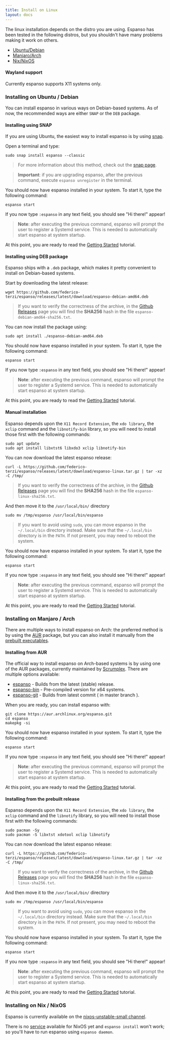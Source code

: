 ```yaml
---
title: Install on Linux
layout: docs
---
```

The linux installation depends on the distro you are using. 
Espanso has been tested in the following distros, but you shouldn't 
have many problems making it work on others.

* [Ubuntu/Debian](#installing-on-ubuntu--debian)
* [Manjaro/Arch](#installing-on-manjaro--arch)
* [Nix/NixOS](#installing-on-nix--nixos)

#### Wayland support

Currently espanso supports X11 systems only.

### Installing on Ubuntu / Debian

You can install espanso in various ways on Debian-based systems. As of now, the recommended ways are either `SNAP` or the `DEB` package.

#### Installing using SNAP

If you are using Ubuntu, the easiest way to install espanso is by using [snap](https://snapcraft.io/).

Open a terminal and type:

```
sudo snap install espanso --classic
```

> For more information about this method, check out the [snap page](https://snapcraft.io/espanso).

> **Important**: if you are upgrading espanso, after the previous command, execute `espanso unregister` in the terminal.

You should now have espanso installed in your system. To start it, type the following command:

```
espanso start
```

If you now type `:espanso` in any text field, you should see "Hi there!" appear! 

> **Note**: after executing the previous command, espanso will prompt the user to register a Systemd service. This is needed to automatically start espanso at system startup.

At this point, you are ready to read the [Getting Started](/docs/get-started/) tutorial.

#### Installing using DEB package

Espanso ships with a `.deb` package, which makes it pretty convenient to install on Debian-based systems.

Start by downloading the latest release:

```
wget https://github.com/federico-terzi/espanso/releases/latest/download/espanso-debian-amd64.deb
```

> If you want to verify the correctness of the archive, in the [Github Releases](https://github.com/federico-terzi/espanso/releases/) page you will find the **SHA256** hash in the file `espanso-debian-amd64-sha256.txt`.

You can now install the package using:

```
sudo apt install ./espanso-debian-amd64.deb
```

You should now have espanso installed in your system. To start it, type the following command:

```
espanso start
```

If you now type `:espanso` in any text field, you should see "Hi there!" appear! 

> **Note**: after executing the previous command, espanso will prompt the user to register a Systemd service. This is needed to automatically start espanso at system startup.

At this point, you are ready to read the [Getting Started](/docs/get-started/) tutorial.

#### Manual installation

Espanso depends upon the `X11 Record Extension`, the `xdo library`, the `xclip` command and
the `libnotify-bin` library, so you will need to install 
those first with the following commands:

```
sudo apt update
sudo apt install libxtst6 libxdo3 xclip libnotify-bin
```

You can now download the latest espanso release:
```
curl -L https://github.com/federico-terzi/espanso/releases/latest/download/espanso-linux.tar.gz | tar -xz -C /tmp/
```

> If you want to verify the correctness of the archive, in the [Github Releases](https://github.com/federico-terzi/espanso/releases/) page you will find the **SHA256** hash in the file `espanso-linux-sha256.txt`.

And then move it to the `/usr/local/bin/` directory

```
sudo mv /tmp/espanso /usr/local/bin/espanso
```

> If you want to avoid using `sudo`, you can move espanso in the `~/.local/bin` directory instead. Make sure that the `~/.local/bin` directory is in the `PATH`. If not present, you may need to reboot the system.

You should now have espanso installed in your system. To start it, type the following command:

```
espanso start
```

If you now type `:espanso` in any text field, you should see "Hi there!" appear! 

> **Note**: after executing the previous command, espanso will prompt the user to register a Systemd service. This is needed to automatically start espanso at system startup.

At this point, you are ready to read the [Getting Started](/docs/get-started/) tutorial.

### Installing on Manjaro / Arch

There are multiple ways to install espanso on Arch: the preferred method is by using the [AUR](#installing-from-aur) package,
but you can also install it manually from the [prebuilt executables](#installing-from-the-prebuilt-release).

#### Installing from AUR

The official way to install espanso on Arch-based systems is by using one of the AUR packages, currently maintained by [Scrumplex](https://scrumplex.net/). There are multiple options available:

* [espanso](https://aur.archlinux.org/packages/espanso/) - Builds from the latest (stable) release.
* [espanso-bin](https://aur.archlinux.org/packages/espanso-bin/) - Pre-compiled version for x64 systems.
* [espanso-git](https://aur.archlinux.org/packages/espanso-git/) - Builds from latest commit ( in master branch ).

When you are ready, you can install espanso with:

```
git clone https://aur.archlinux.org/espanso.git
cd espanso
makepkg -si
```

You should now have espanso installed in your system. To start it, type the following command:

```
espanso start
```

If you now type `:espanso` in any text field, you should see "Hi there!" appear! 

> **Note**: after executing the previous command, espanso will prompt the user to register a Systemd service. This is needed to automatically start espanso at system startup.

At this point, you are ready to read the [Getting Started](/docs/get-started/) tutorial.
 
#### Installing from the prebuilt release

Espanso depends upon the `X11 Record Extension`, the `xdo library`, the `xclip` command and the
`libnotify` library, so you will need to install those first with the following commands:

```
sudo pacman -Sy
sudo pacman -S libxtst xdotool xclip libnotify
```

You can now download the latest espanso release:
```
curl -L https://github.com/federico-terzi/espanso/releases/latest/download/espanso-linux.tar.gz | tar -xz -C /tmp/
```

> If you want to verify the correctness of the archive, in the [Github Releases](https://github.com/federico-terzi/espanso/releases/) page you will find the **SHA256** hash in the file `espanso-linux-sha256.txt`.

And then move it to the `/usr/local/bin/` directory

```
sudo mv /tmp/espanso /usr/local/bin/espanso
```

> If you want to avoid using `sudo`, you can move espanso in the `~/.local/bin` directory instead. Make sure that the `~/.local/bin` directory is in the `PATH`. If not present, you may need to reboot the system.

You should now have espanso installed in your system. To start it, type the following command:

```
espanso start
```

If you now type `:espanso` in any text field, you should see "Hi there!" appear! 

> **Note**: after executing the previous command, espanso will prompt the user to register a Systemd service. This is needed to automatically start espanso at system startup.

At this point, you are ready to read the [Getting Started](/docs/get-started/) tutorial.


### Installing on Nix / NixOS

Espanso is currently available on the [nixos-unstable-small channel](https://github.com/NixOS/nixpkgs-channels/tree/nixos-unstable-small).

There is no [service](https://nixos.org/nixos/manual/index.html#sec-systemctl) available for NixOS yet and `espanso install` won't work; so you'll have to run espanso using `espanso daemon`.
